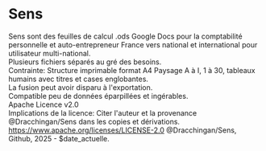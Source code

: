 # Sens
Sens sont des feuilles de calcul .ods Google Docs pour la comptabilité personnelle et auto-entrepreneur France vers national et international pour utilisateur multi-national.  
Plusieurs fichiers séparés au gré des besoins.  
Contrainte: Structure imprimable format A4 Paysage A à I, 1 à 30, tableaux humains avec titres et cases englobantes.  
La fusion peut avoir disparu à l'exportation.  
Compatible peu de données éparpillées et ingérables.  
Apache Licence v2.0  
Implications de la licence: Citer l'auteur et la provenance @Dracchingan/Sens dans les copies et dérivations.  
https://www.apache.org/licenses/LICENSE-2.0
@Dracchingan/Sens, Github, 2025 - $date_actuelle.

